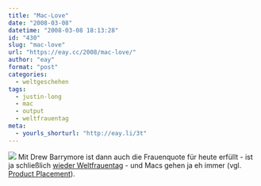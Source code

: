 ```yaml
---
title: "Mac-Love"
date: "2008-03-08"
datetime: "2008-03-08 18:13:28"
id: "430"
slug: "mac-love"
url: "https://eay.cc/2008/mac-love/"
author: "eay"
format: "post"
categories:
  - weltgeschehen
tags:
  - justin-long
  - mac
  - output
  - weltfrauentag
meta:
  - yourls_shorturl: "http://eay.li/3t"
---
```


![](/uploads/2008/macdrew.jpg) Mit Drew Barrymore ist dann auch die Frauenquote für heute erfüllt - ist ja schließlich [wieder Weltfrauentag](//eay.cc/2007/wortspielerei/) - und Macs gehen ja eh immer (vgl. [Product Placement](//eay.cc/2007/product-placement/)).
